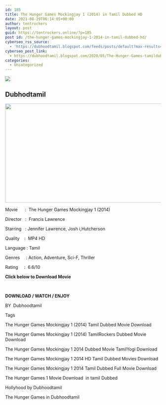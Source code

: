 ```yaml
---
id: 185
title: The Hunger Games Mockingjay 1 (2014) in Tamil Dubbed HD
date: 2021-08-29T06:14:05+00:00
author: tentrockers
layout: post
guid: https://tentrockers.online/?p=185
post id: /the-hunger-games-mockingjay-1-2014-in-tamil-dubbed-hd/
cyberseo_rss_source:
  - 'https://dubhoodtamil.blogspot.com/feeds/posts/default?max-results=150&start-index=301'
cyberseo_post_link:
  - https://dubhoodtamil.blogspot.com/2020/05/The-Hunger-Games-tamildubbed-hd.html
categories:
  - Uncategorized
---
```

<div class="media_block">
  <img src="https://1.bp.blogspot.com/-0aukXiCb7Dk/XtOB5QenjTI/AAAAAAAABUc/-NA1cCcGqkIj2taikNl1dd2L90dZi22yQCNcBGAsYHQ/s72-c/Hunger%2BGames%2BBanner%2BPoster%2B%25282%2529.jpg" class="media_thumbnail" />
</div>

<div dir="ltr" trbidi="on" readability="36.025404157044">
  <h2>
    <span>Dubhodtamil</span>
  </h2>
  
  <div class="separator">
    <a href="https://1.bp.blogspot.com/-0aukXiCb7Dk/XtOB5QenjTI/AAAAAAAABUc/-NA1cCcGqkIj2taikNl1dd2L90dZi22yQCNcBGAsYHQ/s1600/Hunger%2BGames%2BBanner%2BPoster%2B%25282%2529.jpg" imageanchor="1"><img loading="lazy" border="0" data-original-height="750" data-original-width="1500" height="320" src="https://1.bp.blogspot.com/-0aukXiCb7Dk/XtOB5QenjTI/AAAAAAAABUc/-NA1cCcGqkIj2taikNl1dd2L90dZi22yQCNcBGAsYHQ/s640/Hunger%2BGames%2BBanner%2BPoster%2B%25282%2529.jpg" width="640" /></a>
  </div>
  
  <p>
    <span><span>Movie&nbsp; &nbsp; &nbsp; :&nbsp; The Hunger Games Mockingjay 1 (2014)</span></span>
  </p>
  
  <p>
    <span>Director&nbsp;&nbsp;</span>&nbsp;<span>:&nbsp;&nbsp;</span><span>Francis Lawrence&nbsp;</span>
  </p>
  
  <p>
    <span><span>Starring&nbsp; &nbsp;: Jennifer Lawrence, Josh&nbsp;</span><span>i,</span></span><span>Hutcherson</span><span>&nbsp;</span>
  </p>
  
  <p>
    <span><span>Quality&nbsp; &nbsp; </span><span>:&nbsp; MP4 HD</span></span>
  </p>
  
  <p>
    <span><span>Language</span>&nbsp;<span>:&nbsp;</span><span>Tamil</span></span><span><span>&nbsp;</span></span>
  </p>
  
  <p>
    <span>Genres&nbsp; &nbsp;&nbsp;</span>&nbsp;<span>:&nbsp;</span><span>Action, Adventure,&nbsp;</span><span>Sci-F,&nbsp;</span><span>Thriller</span>
  </p>
  
  <p>
    <span>Rating&nbsp; &nbsp; &nbsp;</span><span>:&nbsp;</span>&nbsp;<span>6.6/10</span>
  </p>
  
  <p>
    <span><b>Click below to Download Movie</b></span>
  </p>
  
  <p>
    <span><b>&nbsp;</b></span>
  </p>
  
  <p>
    <span><b>DOWNLOAD / WATCH / ENJOY</b></span>
  </p>
  
  <p>
    <span>BY&nbsp;<b> </b>Dubhoodtamil</span>
  </p>
  
  <p>
    <span>Tags&nbsp;</span>
  </p>
  
  <p>
    <span>The Hunger Games Mockingjay 1 (2014) Tamil Dubbed Movie Download</span>
  </p>
  
  <p>
    <span>The Hunger Games Mockingjay 1 (2014) TamilRockers Dubbed Movie Download</span>
  </p>
  
  <p>
    <span>The Hunger Games Mockingjay 1 2014 Dubbed Movie TamilYogi Download</span>
  </p>
  
  <p>
    <span>The Hunger Games Mockingjay 1 2014 HD Tamil Dubbed Movies Download</span>
  </p>
  
  <p>
    <span>The Hunger Games Mockingjay 1 2014 Tamil Dubbed Full Movie Download</span>
  </p>
  
  <p>
    <span>The Hunger Games 1 Movie Download&nbsp; in tamil Dubbed</span>
  </p>
  
  <p>
    <span>Hollyhood by Dubhoodtamil</span>
  </p>
  
  <p>
    <span>The Hunger Games in Dubhoodtamil</span>
  </p></p>
</div>